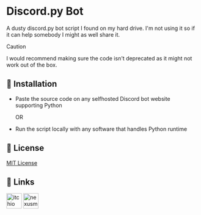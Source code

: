 # Discord.py Bot

A dusty discord.py bot script I found on my hard drive. I'm not using it so if it can help somebody I might as well share it.

> [!CAUTION]
> I would recommend making sure the code isn't deprecated as it might not work out of the box.

## 📖 Installation

* Paste the source code on any selfhosted Discord bot website supporting Python

	OR

* Run the script locally with any software that handles Python runtime

## 📄 License

[MIT License](https://choosealicense.com/licenses/mit/)

## 🔗 Links

<a href="https://noxtgm.itch.io" target="_blank" rel="noreferrer"><img src="https://i.imgur.com/d9pIWxO.png" alt="itchio page" width="40" height="40"/></a> <a href="https://next.nexusmods.com/profile/noxtgm" target="_blank" rel="noreferrer"><img src="https://i.imgur.com/la4rbPq.png" alt="nexusmods page" width="40" height="40"/></a>
